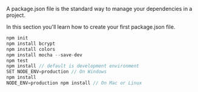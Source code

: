 A package.json file is the standard way to manage your dependencies in a project. 

In this section you'll learn how to create your first package.json file.

```javascript
npm init
npm install bcrypt
npm install colors
npm install mocha --save-dev
npm test
npm install // default is development environment
SET NODE_ENV=production // On Windows
npm install
NODE_ENV=production npm install // On Mac or Linux
```